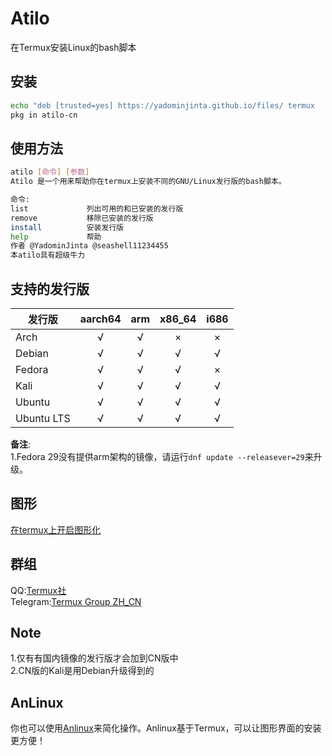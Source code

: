 # Atilo
在Termux安装Linux的bash脚本

## 安装
``` bash
echo "deb [trusted=yes] https://yadominjinta.github.io/files/ termux    extras" >> $PREFIX/etc/apt/sources.list
pkg in atilo-cn
```

## 使用方法
``` bash
atilo [命令] [参数]
Atilo 是一个用来帮助你在termux上安装不同的GNU/Linux发行版的bash脚本。

命令:
list             列出可用的和已安装的发行版
remove           移除已安装的发行版
install          安装发行版
help             帮助
作者 @YadominJinta @seashell11234455
本atilo具有超级牛力
```

## 支持的发行版

| 发行版 | aarch64 | arm | x86_64 | i686 |
| ------------ | :-----: |:-: | :-----: | :--: |
|Arch          |√        |√   |×        |×     |
|Debian|√|√|√|√|
|Fedora|√|√|√|×|
|Kali|√|√|√|√|
|Ubuntu|√|√|√|√|
|Ubuntu LTS|√|√|√|√|



**备注**:    
1.Fedora 29没有提供arm架构的镜像，请运行`dnf update --releasever=29`来升级。  
## 图形
[在termux上开启图形化](https://yadominjinta.github.io/2018/07/30/GUI-on-termux.html)


## 群组
QQ:[Termux社](https://jq.qq.com/?_wv=1027&k=5jGvbsU)  
Telegram:[Termux Group ZH_CN](https://t.me/joinchat/EBPa7EI3VrfhsRu-6iJ1yw)

## Note
1.仅有有国内镜像的发行版才会加到CN版中  
2.CN版的Kali是用Debian升级得到的

## AnLinux

你也可以使用[Anlinux](https://raw.githubusercontent.com/EXALAB/AnLinux-App/master/AnLinux/app/release/app-release.apk)来简化操作。Anlinux基于Termux，可以让图形界面的安装更方便！

